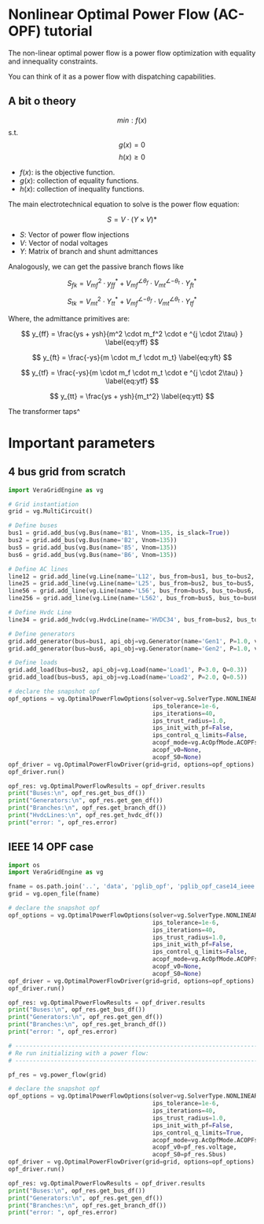 # Nonlinear Optimal Power Flow (AC-OPF) tutorial

The non-linear optimal power flow is a power flow optimization with equality and innequality constraints.

You can think of it as a power flow with dispatching capabilities.

## A bit o theory

$$
min:  f(x)
$$
s.t. 
$$
g(x) = 0
$$
$$
h(x) \geq 0
$$

- $f(x)$: is the objective function.
- $g(x)$: collection of equality functions.
- $h(x)$: collection of inequality functions.

The main electrotechnical equation to solve is the power flow equation:

$$
S = V \cdot (Y \times V)*
$$

- $S$: Vector of power flow injections
- $V$: Vector of nodal voltages
- $Y$: Matrix of branch and shunt admittances

Analogously, we can get the passive branch flows like

$$
	{S_f}_{k} = {{V_m}_f^2} \cdot {{y}_{ff}^*} + {V_m}_f^{\angle{\theta_f}} \cdot {V_m}_t^{\angle{-\theta_t}}  \cdot  {Y}_{ft}^*
$$

$$
	{S_t}_{k} = {{V_m}_t^2} \cdot {{Y}_{tt}^*} + {V_m}_f^{\angle{-\theta_f}} \cdot {V_m}_t^{\angle{\theta_t}}  \cdot  {Y}_{tf}^*
$$

Where, the admittance primitives are:

$$
	y_{ff} = \frac{ys + ysh}{m^2 \cdot m_f^2  \cdot e ^{j \cdot 2\tau} } \label{eq:yff}
$$

$$
	y_{ft} = \frac{-ys}{m  \cdot m_f \cdot m_t}  \label{eq:yft}
$$

$$
	y_{tf} = \frac{-ys}{m \cdot m_f \cdot m_t  \cdot e ^{j \cdot 2\tau} }  \label{eq:ytf}
$$

$$
	y_{tt} = \frac{ys + ysh}{m_t^2}  \label{eq:ytt}
$$


The transformer taps^

# Important parameters


## 4 bus grid from scratch


```python
import VeraGridEngine as vg

# Grid instantiation
grid = vg.MultiCircuit()

# Define buses
bus1 = grid.add_bus(vg.Bus(name='B1', Vnom=135, is_slack=True))
bus2 = grid.add_bus(vg.Bus(name='B2', Vnom=135))
bus5 = grid.add_bus(vg.Bus(name='B5', Vnom=135))
bus6 = grid.add_bus(vg.Bus(name='B6', Vnom=135))

# Define AC lines
line12 = grid.add_line(vg.Line(name='L12', bus_from=bus1, bus_to=bus2, r=0.001, x=0.01, rate=12))
line25 = grid.add_line(vg.Line(name='L25', bus_from=bus2, bus_to=bus5, r=0.05, x=0.05, rate=12))
line56 = grid.add_line(vg.Line(name='L56', bus_from=bus5, bus_to=bus6, r=0.001, x=0.01, rate=12))
line256 = grid.add_line(vg.Line(name='L562', bus_from=bus5, bus_to=bus6, r=0.001, x=0.01, rate=12))

# Define Hvdc Line
line34 = grid.add_hvdc(vg.HvdcLine(name='HVDC34', bus_from=bus2, bus_to=bus5, Pset=0.2, rate=120))

# Define generators
grid.add_generator(bus=bus1, api_obj=vg.Generator(name='Gen1', P=1.0, vset=1.01))
grid.add_generator(bus=bus6, api_obj=vg.Generator(name='Gen2', P=1.0, vset=1.02))

# Define loads
grid.add_load(bus=bus2, api_obj=vg.Load(name='Load1', P=3.0, Q=0.3))
grid.add_load(bus=bus5, api_obj=vg.Load(name='Load2', P=2.0, Q=0.5))

# declare the snapshot opf
opf_options = vg.OptimalPowerFlowOptions(solver=vg.SolverType.NONLINEAR_OPF,
                                         ips_tolerance=1e-6,
                                         ips_iterations=40,
                                         ips_trust_radius=1.0,
                                         ips_init_with_pf=False,
                                         ips_control_q_limits=False,
                                         acopf_mode=vg.AcOpfMode.ACOPFstd,
                                         acopf_v0=None,
                                         acopf_S0=None)
opf_driver = vg.OptimalPowerFlowDriver(grid=grid, options=opf_options)
opf_driver.run()

opf_res: vg.OptimalPowerFlowResults = opf_driver.results
print("Buses:\n", opf_res.get_bus_df())
print("Generators:\n", opf_res.get_gen_df())
print("Branches:\n", opf_res.get_branch_df())
print("HvdcLines:\n", opf_res.get_hvdc_df())
print("error: ", opf_res.error)
```


## IEEE 14 OPF case

```python
import os
import VeraGridEngine as vg

fname = os.path.join('..', 'data', 'pglib_opf', 'pglib_opf_case14_ieee.m')
grid = vg.open_file(fname)

# declare the snapshot opf
opf_options = vg.OptimalPowerFlowOptions(solver=vg.SolverType.NONLINEAR_OPF,
                                         ips_tolerance=1e-6,
                                         ips_iterations=40,
                                         ips_trust_radius=1.0,
                                         ips_init_with_pf=False,
                                         ips_control_q_limits=False,
                                         acopf_mode=vg.AcOpfMode.ACOPFstd,
                                         acopf_v0=None,
                                         acopf_S0=None)
opf_driver = vg.OptimalPowerFlowDriver(grid=grid, options=opf_options)
opf_driver.run()

opf_res: vg.OptimalPowerFlowResults = opf_driver.results
print("Buses:\n", opf_res.get_bus_df())
print("Generators:\n", opf_res.get_gen_df())
print("Branches:\n", opf_res.get_branch_df())
print("error: ", opf_res.error)

# -----------------------------------------------------------------------------
# Re run initializing with a power flow:
# -----------------------------------------------------------------------------

pf_res = vg.power_flow(grid)

# declare the snapshot opf
opf_options = vg.OptimalPowerFlowOptions(solver=vg.SolverType.NONLINEAR_OPF,
                                         ips_tolerance=1e-6,
                                         ips_iterations=40,
                                         ips_trust_radius=1.0,
                                         ips_init_with_pf=False,
                                         ips_control_q_limits=True,
                                         acopf_mode=vg.AcOpfMode.ACOPFstd,
                                         acopf_v0=pf_res.voltage,
                                         acopf_S0=pf_res.Sbus)
opf_driver = vg.OptimalPowerFlowDriver(grid=grid, options=opf_options)
opf_driver.run()

opf_res: vg.OptimalPowerFlowResults = opf_driver.results
print("Buses:\n", opf_res.get_bus_df())
print("Generators:\n", opf_res.get_gen_df())
print("Branches:\n", opf_res.get_branch_df())
print("error: ", opf_res.error)
```


